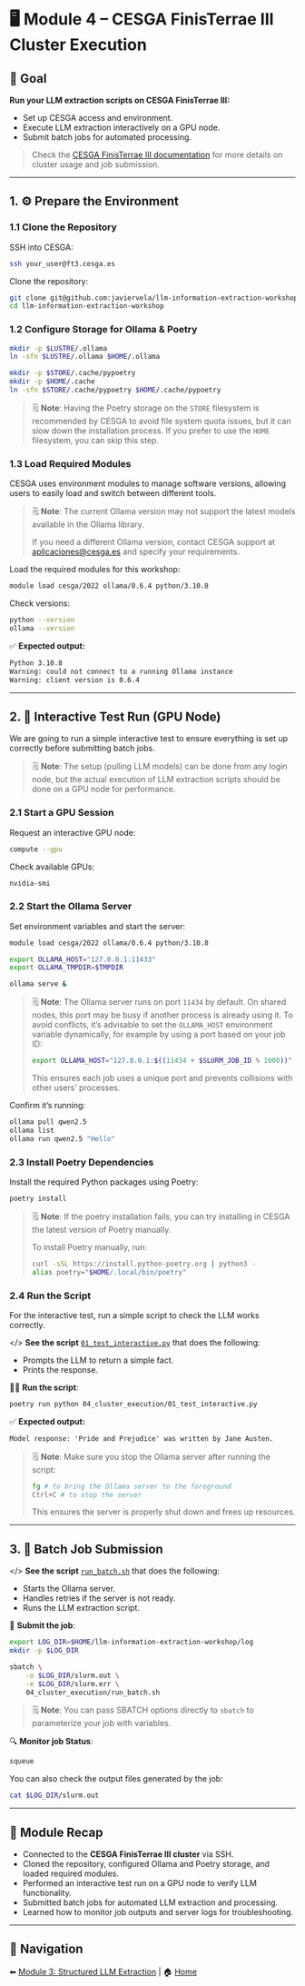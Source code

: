 # 🖥️ Module 4 – CESGA FinisTerrae III Cluster Execution

## 🎯 Goal

**Run your LLM extraction scripts on CESGA FinisTerrae III:**

- Set up CESGA access and environment.
- Execute LLM extraction interactively on a GPU node.
- Submit batch jobs for automated processing.

> Check the [CESGA FinisTerrae III documentation](https://cesga-docs.gitlab.io/ft3-user-guide/index.html) for more details on cluster usage and job submission.

---

## 1. ⚙️ Prepare the Environment

### **1.1 Clone the Repository**

SSH into CESGA:

```bash
ssh your_user@ft3.cesga.es
```

Clone the repository:

```bash
git clone git@github.com:javiervela/llm-information-extraction-workshop.git
cd llm-information-extraction-workshop
```

### **1.2 Configure Storage for Ollama & Poetry**

```bash
mkdir -p $LUSTRE/.ollama
ln -sfn $LUSTRE/.ollama $HOME/.ollama

mkdir -p $STORE/.cache/pypoetry
mkdir -p $HOME/.cache
ln -sfn $STORE/.cache/pypoetry $HOME/.cache/pypoetry
```

> 🗒️ **Note**:
> Having the Poetry storage on the `STORE` filesystem is recommended by CESGA to avoid file system quota issues, but it can slow down the installation process. If you prefer to use the `HOME` filesystem, you can skip this step.

### **1.3 Load Required Modules**

CESGA uses environment modules to manage software versions, allowing users to easily load and switch between different tools.

> 🗒️ **Note**:
> The current Ollama version may not support the latest models available in the Ollama library.
>
> If you need a different Ollama version, contact CESGA support at [aplicaciones@cesga.es](mailto:aplicaciones@cesga.es) and specify your requirements.

Load the required modules for this workshop:

```bash
module load cesga/2022 ollama/0.6.4 python/3.10.8
```

Check versions:

```bash
python --version
ollama --version
```

✅ **Expected output:**

```txt
Python 3.10.8
Warning: could not connect to a running Ollama instance
Warning: client version is 0.6.4
```

---

## 2. 🧪 Interactive Test Run (GPU Node)

We are going to run a simple interactive test to ensure everything is set up correctly before submitting batch jobs.

> 🗒️ **Note**:
> The setup (pulling LLM models) can be done from any login node, but the actual execution of LLM extraction scripts should be done on a GPU node for performance.

### **2.1 Start a GPU Session**

Request an interactive GPU node:

```bash
compute --gpu
```

Check available GPUs:

```bash
nvidia-smi
```

### **2.2 Start the Ollama Server**

Set environment variables and start the server:

```bash
module load cesga/2022 ollama/0.6.4 python/3.10.8

export OLLAMA_HOST="127.0.0.1:11433"
export OLLAMA_TMPDIR=$TMPDIR

ollama serve &
```

> 🗒️ **Note**:
> The Ollama server runs on port `11434` by default. On shared nodes, this port may be busy if another process is already using it. To avoid conflicts, it’s advisable to set the `OLLAMA_HOST` environment variable dynamically, for example by using a port based on your job ID:
>
> ```bash
> export OLLAMA_HOST="127.0.0.1:$((11434 + $SLURM_JOB_ID % 1000))"
> ```
>
> This ensures each job uses a unique port and prevents collisions with other users’ processes.

Confirm it’s running:

```bash
ollama pull qwen2.5
ollama list
ollama run qwen2.5 "Hello"
```

### **2.3 Install Poetry Dependencies**

Install the required Python packages using Poetry:

```bash
poetry install
```

> 🗒️ **Note**:
> If the poetry installation fails, you can try installing in CESGA the latest version of Poetry manually.
>
> To install Poetry manually, run:
>
> ```bash
> curl -sSL https://install.python-poetry.org | python3 -
> alias poetry="$HOME/.local/bin/poetry"
> ```

### **2.4 Run the Script**

For the interactive test, run a simple script to check the LLM works correctly.

</> **See the script** [`01_test_interactive.py`](./01_test_interactive.py) that does the following:

- Prompts the LLM to return a simple fact.
- Prints the response.

🏃‍♂️ **Run the script**:

```bash
poetry run python 04_cluster_execution/01_test_interactive.py
```

✅ **Expected output:**

```txt
Model response: 'Pride and Prejudice' was written by Jane Austen.
```

> 🗒️ **Note**:
> Make sure you stop the Ollama server after running the script:
>
> ```bash
> fg # to bring the Ollama server to the foreground
> Ctrl+C # to stop the server
> ```
>
> This ensures the server is properly shut down and frees up resources.

---

## 3. 🧾 Batch Job Submission

</> **See the script** [`run_batch.sh`](./run_batch.sh) that does the following:

- Starts the Ollama server.
- Handles retries if the server is not ready.
- Runs the LLM extraction script.

🚀 **Submit the job**:

```bash
export LOG_DIR=$HOME/llm-information-extraction-workshop/log
mkdir -p $LOG_DIR

sbatch \
    -o $LOG_DIR/slurm.out \
    -e $LOG_DIR/slurm.err \
    04_cluster_execution/run_batch.sh
```

> 🗒️ **Note**:
> You can pass SBATCH options directly to `sbatch` to parameterize your job with variables.

🔍 **Monitor job Status**:

```bash
squeue
```

You can also check the output files generated by the job:

```bash
cat $LOG_DIR/slurm.out
```

---

## 📝 Module Recap

- Connected to the **CESGA FinisTerrae III cluster** via SSH.
- Cloned the repository, configured Ollama and Poetry storage, and loaded required modules.
- Performed an interactive test run on a GPU node to verify LLM functionality.
- Submitted batch jobs for automated LLM extraction and processing.
- Learned how to monitor job outputs and server logs for troubleshooting.

---

## 🔗 Navigation

⬅ [Module 3: Structured LLM Extraction](../03_structured_llm_extraction/README.md) | 🏠 [Home](../README.md)
